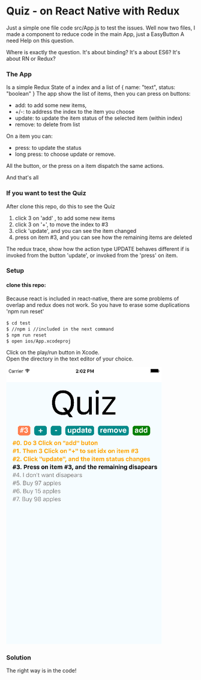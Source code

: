 Quiz - on React Native with Redux
========================

Just a simple one file code src/App.js to test the issues.
Well now two files, I made a component to reduce code in the main App, just a EasyButton
A need Help on this question.

Where is exactly the question. It's about binding? It's a about ES6? It's about RN or Redux?


### The App ###

Is a simple Redux State of a index and a list of { name: "text", status: "boolean" }
The app show the list of items, then you can press on buttons:

  * add: to add some new items,
  * +/-: to address the index to the item you choose
  * update: to update the item status of the selected item (within index)
  * remove: to delete from list

On a item you can:

  * press: to update the status
  * long press: to choose update or remove.

All the button, or the press on a item dispatch the same actions.

And that's all

### If you want to test the Quiz ###

After clone this repo, do this to see the Quiz

   1. click 3 on 'add' , to add some new items
   2. click 3 on '+', to move the index to #3
   3. click 'update', and you can see the item changed
   4. press on item #3, and you can see how the remaining items are deleted

The redux trace, show how the action type UPDATE behaves different if is invoked from the button 'update', or invoked from the 'press' on item.

### Setup ###
#### clone this repo: ####

Because react is included in react-native, there are some problems of overlap and redux does not work. So you have to erase some duplications 'npm run reset'

```
$ cd test
$ //npm i //included in the next command
$ npm run reset
$ open ios/App.xcodeproj
```

Click on the play/run button in Xcode.
<br />
Open the directory in the text editor of your choice.

![alt tag](https://github.com/srlopez/test/blob/master/ScreenShot.png)


### Solution ###

The right way is in the code!
